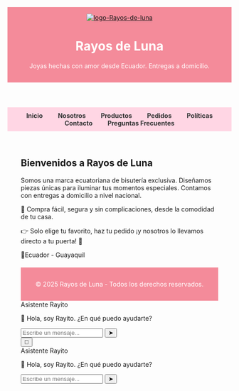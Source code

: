 <html lang="es">
<head>
  <meta charset="UTF-8">
  <meta name="viewport" content="width=device-width, initial-scale=1.0">
  <title>Rayos de Luna | Bisutería</title>
  <style>
 
  body { font-family: Arial, sans-serif; margin: 0; padding: 0; }
    header { background: #f48b9a; padding: 15px; text-align: center; color: white; }
    nav { background: #ffd6e4; padding: 10px; text-align: center; }
    nav a { margin: 0 15px; text-decoration: none; color: #333; font-weight: bold; }
    section { padding: 30px; display: none; }
    section.active { display: block; }
    .producto { border: 1px solid #ccc; padding: 15px; margin: 10px; border-radius: 8px; }
    .boton { background: #f48b9a; color: white; padding: 10px; border: none; border-radius: 5px; cursor: pointer; }
    .formulario input, .formulario select { display: block; margin: 10px 0; padding: 8px; width: 100%; }
    footer { background: #f48b9a; color: white; text-align: center; padding: 15px; margin-top: 20px; }
    #rayito { position: fixed; bottom: 20px; right: 20px; background: #ffd6e4; border-radius: 50%; padding: 15px; cursor: pointer; box-shadow: 0 4px 6px rgba(0,0,0,0.2); }
    #rayitoMenu { display: none; position: fixed; bottom: 80px; right: 20px; background: white; border: 1px solid #ccc; border-radius: 10px; padding: 15px; width: 220px; }
    #rayitoMenu p { margin: 8px 0; cursor: pointer; color: #f48b9a; }
  </style>
</head>
<body>

  <header>
    <a href="https://imgbb.com/"><img src="https://i.ibb.co/dJmSGh63/logo-Rayos-de-luna.png" alt="logo-Rayos-de-luna" border="0"></a>
    <h1> Rayos de Luna </h1>
    <p>Joyas hechas con amor desde Ecuador. Entregas a domicilio.</p>
  </header>

  <nav>
    <a href="#" onclick="mostrar('inicio')">Inicio</a>
    <a href="#" onclick="mostrar('nosotros')">Nosotros</a>
    <a href="#" onclick="mostrar('productos')">Productos</a>
    <a href="#" onclick="mostrar('pedidos')">Pedidos</a>
    <a href="#" onclick="mostrar('politicas')">Políticas</a>
    <a href="#" onclick="mostrar('contacto')">Contacto</a>
    <a href="#" onclick="mostrar('faq')">Preguntas Frecuentes</a>
  </nav>

  <!-- INICIO -->
  <section id="inicio" class="active">
    <h2>Bienvenidos a Rayos de Luna</h2>
    <p>Somos una marca ecuatoriana de bisutería exclusiva. Diseñamos piezas únicas para iluminar tus momentos especiales. Contamos con entregas a domicilio a nivel nacional.</p>
    <p>💖 Compra fácil, segura y sin complicaciones, desde la comodidad de tu casa.</p>
    <p>👉 Solo elige tu favorito, haz tu pedido ¡y nosotros lo llevamos directo a tu puerta! 🚚
    <p>📍Ecuador - Guayaquil</p>

  

  <!-- NOSOTROS -->
  <section id="nosotros">
    <h2>¿Quiénes Somos?</h2>
     <p>En Rayos de Luna somos marca d bisutería apasionada por crear puezas únicasque reflejan elegancia, estilo y personalidad. Cada una de nuestras piezas está diseñada pensando en ti, para que puedas  expresar tú esencia en cada momento especial. Nos caraterizamos por combinar calidad, creatividad y atención personalizada, ofrecemos no solo un producto, sino experiencias que ilumina tu día a día. Nuestra mision es  es acercarte a piezas que enamoran y te hagan sentir especial en cada ocación.</p>
    <h3>Misión</h3>
    <p>Brindar piezas únicas y elegantes que realzan la belleza y personalidad de cada cliente, ofreciendo una experiencia de compra segura, accesible y cercana, con atención personalizada que genera confianza y satisfacción.</p>
    <h3>Visión</h3>
    <p>Convertirnos en la marca de bisutería online preferida a nivel nacional, reconocida por la calidad de nuestros productos, la creatividad de nuestros diseños y la conexión emocional con nuestros clientes, inspirando momentos especiales y memorables.</p>
    <h3>Valores</h3>
    <ul>
      <li>Calidad:Nos comprometemos a ofrecer productos duraderos y bien elaborados.</li>
      <li>Creatividad: Cada pieza refleja originalidad y estilo.</li>
      <li>Confianza: Atención cercana y honesta en cada compra.</li>
      <li>Pasión: Amamos lo que hacemos y transmitimos esa pasión en nuestros productos.</li>
      <li>innovación: Buscamos siempre mejorar y sorprender a nuestros clientes con nuevas tendencias.</li>
    </ul>
  </section>

  <!-- PRODUCTOS -->
  <section id="productos">
    <h2>Nuestros Productos</h2>
    <div class="producto"> 
      <h3>Combo Estrella ⭐</h3>
      <p>Incluye: un par de argollas</p>
      <p>Precio: $10</p>
      <button class="boton" onclick="mostrar('pedidos')">Comprar</button>
    </div>
    <div class="producto">
      <h3>Combo Doble Estrella ⭐⭐</h3>
      <p>Incluye: un par de argollas + una pulsera</p>
      <p>Precio: $15</p>
      <button class="boton" onclick="mostrar('pedidos')">Comprar</button>
    </div>
    <div class="producto">
      <h3>Combo Estelar 🌟</h3>
      <p>Incluye: un juego de pulseras</p>
      <p>Precio: $13</p>
      <button class="boton" onclick="mostrar('pedidos')">Comprar</button>
    </div>
    <div class="producto">
      <h3>Colección Aura ✨</h3>
      <p>Incluye: un par de argollas únicas</p>
      <p>Precio: $10</p>
      <button class="boton" onclick="mostrar('pedidos')">Comprar</button>
    </div>
  </section>

  <!-- PEDIDOS -->
  <section id="pedidos">
    <h2>Formulario de Pedido</h2>
    <form class="formulario" onsubmit="procesarPedido(event)">
      <label>Nombre Completo:</label>
      <input type="text" required>
      <label>Correo:</label>
      <input type="email" required>
      <label>Producto:</label>
      <select id="producto" onchange="actualizarTotal()">
        <option value="15">Combo Estrella - $10</option>
        <option value="25">Combo Doble Estrella - $15</option>
        <option value="20">Combo Estelar - $13</option>
        <option value="18">Colección Aura - $10</option>
      </select>
      <label>Cantidad:</label>
      <input type="number" id="cantidad" value="1" min="1" onchange="actualizarTotal()">
      <p><strong>Total: $<span id="total">15</span></strong></p>
      <label>Método de Pago:</label>
      <select required>
        <option>Transferencia</option>
        <option>Efectivo</option>
      </select>
      <button class="boton" type="submit">Generar Pedido</button>
    </form>
    <h3>Estado del Pedido</h3>
    <ul>
      <li>Por aprobar</li>
      <li>Por preparar</li>
      <li>Por enviar</li>
      <li>En tránsito</li>
      <li>Entregado</li>
      <li>Anulado</li>
    </ul>
  </section>

  <!-- POLÍTICAS -->
  <section id="politicas">
    <h2>Políticas</h2>
    <h3>Privacidad</h3>
    <p>Cuidamos tu información personal con total responsabilidad. Los datos se usan solo para procesar pedidos y promociones.</p>
    <h3>Pedidos y Compras</h3>
    <p>Todos los pedidos se confirman por WhatsApp. Métodos de pago: transferencia o efectivo. Tiempo de entrega: 3 días hábiles.</p>
    <h3>Devoluciones y Cambios</h3>
    <p>Aceptamos devoluciones solo por defectos de fabricación, hasta 48h después de la entrega.</p>
  </section>

  <!-- CONTACTO -->
  <section id="contacto">
    <h2>Contacto</h2>
    <p>📧 Correo: rayo_de_luna_13@hotmail.com</p>
    <p>📱 Instagram & Facebook: @Rayos_de_luna_13</p>
    <p>🕒 Horario de atención: Lun-Vie 9AM - 4PM</p>
  </section>

  <!-- FAQ -->
  <section id="faq">
    <h2>Preguntas Frecuentes</h2>
    <p><strong>¿Cuáles son los combos?</strong> Combo Estrella, Doble Estrella, Estelar y la colección Aura.</p>
    <p><strong>¿Cómo puedo pagar?</strong> Transferencia o efectivo.</p>
    <p><strong>¿Horario de atención?</strong> Lun-Vie 9AM - 4PM</p>
  </section>

  <footer>
    <p>&copy; 2025 Rayos de Luna - Todos los derechos reservados.</p>
  </footer>

  <!-- Asistente Virtual Rayito -->
  <!-- Caja de chat -->
  <div class="chat-box" id="chatBox">
    <div class="chat-header">Asistente Rayito</div>
    <div class="chat-messages" id="chatMessages">
      <p class="msg-bot">👋 Hola, soy Rayito. ¿En qué puedo ayudarte?</p>
    </div>
    <div class="chat-input">
      <input type="text" id="userInput" placeholder="Escribe un mensaje...">
      <button onclick="sendMessage()">➤</button>
    </div>
  </div>
<!-- Botón flotante -->
  <button class="chat-btn" onclick="toggleChat()">💬</button>

  <!-- Caja de chat -->
  <div class="chat-box" id="chatBox">
    <div class="chat-header">Asistente Rayito</div>
    <div class="chat-messages" id="chatMessages">
      <p class="msg-bot">👋 Hola, soy Rayito. ¿En qué puedo ayudarte?</p>
    </div>
    <div class="chat-input">
      <input type="text" id="userInput" placeholder="Escribe un mensaje...">
      <button onclick="sendMessage()">➤</button>
    </div>
  </div>
  

  <script>
    function mostrar(id) {
      document.querySelectorAll('section').forEach(sec => sec.classList.remove('active'));
      document.getElementById(id).classList.add('active');
    }

    function actualizarTotal() {
      let precio = parseFloat(document.getElementById('producto').value);
      let cantidad = parseInt(document.getElementById('cantidad').value);
      document.getElementById('total').innerText = precio * cantidad;
    }

    function procesarPedido(e) {
      e.preventDefault();
      alert("✅ Pedido generado con éxito. Te confirmaremos por WhatsApp.");
    }

    document.getElementById('rayito').addEventListener('click', () => {
      let menu = document.getElementById('rayitoMenu');
      menu.style.display = menu.style.display === "block" ? "none" : "block";
    });
  </script>

</body>
</html>

